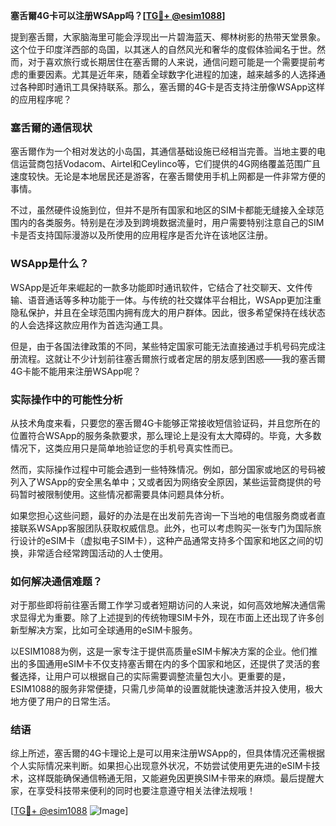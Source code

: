 **塞舌爾4G卡可以注册WSApp吗？[[TG💪+ @esim1088](https://t.me/s/esim1088)]**

提到塞舌爾，大家脑海里可能会浮现出一片碧海蓝天、椰林树影的热带天堂景象。这个位于印度洋西部的岛国，以其迷人的自然风光和奢华的度假体验闻名于世。然而，对于喜欢旅行或长期居住在塞舌爾的人来说，通信问题可能是一个需要提前考虑的重要因素。尤其是近年来，随着全球数字化进程的加速，越来越多的人选择通过各种即时通讯工具保持联系。那么，塞舌爾的4G卡是否支持注册像WSApp这样的应用程序呢？

### 塞舌爾的通信现状

塞舌爾作为一个相对发达的小岛国，其通信基础设施已经相当完善。当地主要的电信运营商包括Vodacom、Airtel和Ceylinco等，它们提供的4G网络覆盖范围广且速度较快。无论是本地居民还是游客，在塞舌爾使用手机上网都是一件非常方便的事情。

不过，虽然硬件设施到位，但并不是所有国家和地区的SIM卡都能无缝接入全球范围内的各类服务。特别是在涉及到跨境数据流量时，用户需要特别注意自己的SIM卡是否支持国际漫游以及所使用的应用程序是否允许在该地区注册。

### WSApp是什么？

WSApp是近年来崛起的一款多功能即时通讯软件，它结合了社交聊天、文件传输、语音通话等多种功能于一体。与传统的社交媒体平台相比，WSApp更加注重隐私保护，并且在全球范围内拥有庞大的用户群体。因此，很多希望保持在线状态的人会选择这款应用作为首选沟通工具。

但是，由于各国法律政策的不同，某些特定国家可能无法直接通过手机号码完成注册流程。这就让不少计划前往塞舌爾旅行或者定居的朋友感到困惑——我的塞舌爾4G卡能不能用来注册WSApp呢？

### 实际操作中的可能性分析

从技术角度来看，只要您的塞舌爾4G卡能够正常接收短信验证码，并且您所在的位置符合WSApp的服务条款要求，那么理论上是没有太大障碍的。毕竟，大多数情况下，这类应用只是简单地验证您的手机号真实性而已。

然而，实际操作过程中可能会遇到一些特殊情况。例如，部分国家或地区的号码被列入了WSApp的安全黑名单中；又或者因为网络安全原因，某些运营商提供的号码暂时被限制使用。这些情况都需要具体问题具体分析。

如果您担心这些问题，最好的办法是在出发前先咨询一下当地的电信服务商或者直接联系WSApp客服团队获取权威信息。此外，也可以考虑购买一张专门为国际旅行设计的eSIM卡（虚拟电子SIM卡），这种产品通常支持多个国家和地区之间的切换，非常适合经常跨国活动的人士使用。

### 如何解决通信难题？

对于那些即将前往塞舌爾工作学习或者短期访问的人来说，如何高效地解决通信需求显得尤为重要。除了上述提到的传统物理SIM卡外，现在市面上还出现了许多创新型解决方案，比如可全球通用的eSIM卡服务。

以ESIM1088为例，这是一家专注于提供高质量eSIM卡解决方案的企业。他们推出的多国通用eSIM卡不仅支持塞舌爾在内的多个国家和地区，还提供了灵活的套餐选择，让用户可以根据自己的实际需要调整流量包大小。更重要的是，ESIM1088的服务非常便捷，只需几步简单的设置就能快速激活并投入使用，极大地方便了用户的日常生活。

### 结语

综上所述，塞舌爾的4G卡理论上是可以用来注册WSApp的，但具体情况还需根据个人实际情况来判断。如果担心出现意外状况，不妨尝试使用更先进的eSIM卡技术，这样既能确保通信畅通无阻，又能避免因更换SIM卡带来的麻烦。最后提醒大家，在享受科技带来便利的同时也要注意遵守相关法律法规哦！

[[TG💪+ @esim1088](https://t.me/s/esim1088) ![Image](https://i.postimg.cc/4NQfJmqS/Snipaste-2025-05-13-00-14-12.png)]